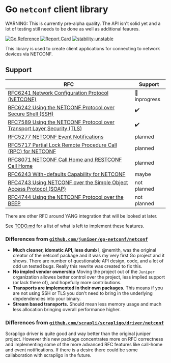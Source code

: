 # Go `netconf` client library

WARNING: This is currently pre-alpha quality.  The API isn't solid yet and a lot of testing still needs to be done as well as additional feaures.  

[![Go Reference](https://pkg.go.dev/badge/github.com/nemith/netconf.svg)](https://pkg.go.dev/github.com/nemith/netconf)
[![Report Card](https://goreportcard.com/badge/github.com/nemith/netconf)](https://goreportcard.com/report/github.com/nemith/netconf)
[![stability-unstable](https://img.shields.io/badge/stability-unstable-yellow.svg)](https://github.com/emersion/stability-badges#unstable)

This library is used to create client applications for connecting to network devices via NETCONF.

## Support

| RFC                                                                               | Support                   |
| --------------------------------------------------------------------------------- | ------------------------- |
| [RFC6241 Network Configuration Protocol (NETCONF)][RFC6241]                       | :construction: inprogress |
| [RFC6242 Using the NETCONF Protocol over Secure Shell (SSH)][RFC6242]             | :heavy_check_mark:        |
| [RFC7589 Using the NETCONF Protocol over Transport Layer Security (TLS)][RFC7589] | :heavy_check_mark:        |
| [RFC5277 NETCONF Event Notifications][RFC5277]                                    | planned                   |
| [RFC5717 Partial Lock Remote Procedure Call (RPC) for NETCONF][RFC5717]           | planned                   |
| [RFC8071 NETCONF Call Home and RESTCONF Call Home][RFC8071]                       | planned                   |
| [RFC6243 With-defaults Capability for NETCONF][RFC6243]                           | maybe                     |
| [RFC4743 Using NETCONF over the Simple Object Access Protocol (SOAP)][RFC4743]    | not planned               |
| [RFC4744 Using the NETCONF Protocol over the BEEP][RFC4744]                       | not planned               |

There are other RFC around YANG integration that will be looked at later.

[RFC4743]: https://www.rfc-editor.org/rfc/rfc4743.html
[RFC4744]: https://www.rfc-editor.org/rfc/rfc4744.html
[RFC5277]: https://www.rfc-editor.org/rfc/rfc5277.html
[RFC5717]: https://www.rfc-editor.org/rfc/rfc5717.html
[RFC6241]: https://www.rfc-editor.org/rfc/rfc6241.html
[RFC6242]: https://www.rfc-editor.org/rfc/rfc6242.html
[RFC6243]: https://www.rfc-editor.org/rfc/rfc6243.html
[RFC7589]: https://www.rfc-editor.org/rfc/rfc7589.html
[RFC8071]: https://www.rfc-editor.org/rfc/rfc8071.html

See [TODO.md](TODO.md) for a list of what is left to implement these features.

### Differences from [`github.com/juniper/go-netconf/netconf`](https://pkg.go.dev/github.com/Juniper/go-netconf)
* **Much cleaner, idomatic API, less dumb** I, @nemith, was the original creator of the netconf package and it was my very first Go project and it shows.  There are number of questionable API design, code, and a lot of odd un tested bugs.  Really this rewrite was created to fix this.
* **No impled vendor ownership** Moving the project out of the `Juniper` organization allowes better control over the project, less implied support (or lack there of), and hopefully more contributions.
* **Transports are implemented in their own packages.**  This means if you are not using SSH or TLS you don't need to bring in the underlying depdendencies into your binary.
* **Stream based transports.**  Should mean less memory usage and much less allocation bringing overall performance higher. 

### Differences from [`github.com/scrapli/scrapligo/driver/netconf`](https://pkg.go.dev/github.com/scrapli/scrapligo/driver/netconf)
Scrapligo driver is quite good and way better than the original juniper project.  However this new package concentrates more on RFC correctness and implementing some of the more advanced RFC features like call-home and event notifications.  If there is a desire there could be some callaboration with scrapligo in the future.